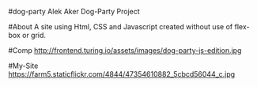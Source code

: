 #dog-party
Alek Aker Dog-Party Project

#About
A site using Html, CSS and Javascript created without use of flex-box or grid.

#Comp
<img>http://frontend.turing.io/assets/images/dog-party-js-edition.jpg</img>

#My-Site
<img>https://farm5.staticflickr.com/4844/47354610882_5cbcd56044_c.jpg<img>

